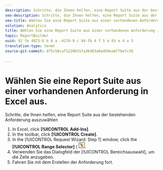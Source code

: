 ```yaml
---
description: Schritte, die Ihnen helfen, eine Report Suite aus der bestehenden Anforderung auszuwählen
seo-description: Schritte, die Ihnen helfen, eine Report Suite aus der bestehenden Anforderung auszuwählen
seo-title: Wählen Sie eine Report Suite aus einer vorhandenen Anforderung in Excel aus.
solution: Analytics
title: Wählen Sie eine Report Suite aus einer vorhandenen Anforderung in Excel aus.
topic: ReportBuilder
uuid: 92 fe 4823-6 b 8 a -4178-9 c 94-fb 4 f 5 e 03 e 4 a 5
translation-type: tm+mt
source-git-commit: d75c58caf1220031fa36483a0ad50ea6f7be7c39

---
```



# Wählen Sie eine Report Suite aus einer vorhandenen Anforderung in Excel aus.

Schritte, die Ihnen helfen, eine Report Suite aus der bestehenden Anforderung auszuwählen

1. In Excel, click **[!UICONTROL Add-Ins]**.
1. In the toolbar, click **[!UICONTROL Create]**.
1. In the [!UICONTROL Request Wizard: Step 1] window, click the **[!UICONTROL Range Selector]** ( ![](assets/select_cell_icon.png).
1. Verwenden Sie das Dialogfeld der [!UICONTROL Bereichsauswahl], um die Zelle anzugeben.
1. Fahren Sie mit dem Erstellen der Anforderung fort.
